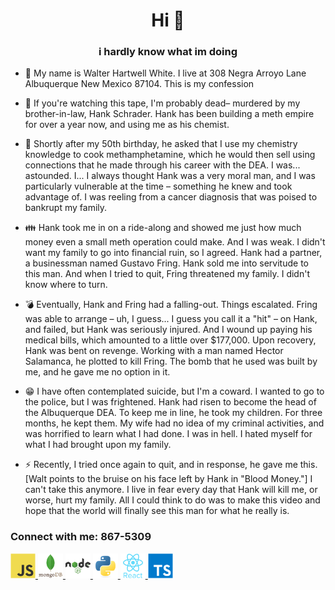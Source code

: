<h1 align="center">Hi 👋</h1>
<h3 align="center">i hardly know what im doing</h3>

- 👴 My name is Walter Hartwell White. I live at 308 Negra Arroyo Lane Albuquerque New Mexico 87104. This is my confession

- 💊 If you're watching this tape, I'm probably dead– murdered by my brother-in-law, Hank Schrader. Hank has been building a meth empire for over a year now, and using me as his chemist.

- 🧪 Shortly after my 50th birthday, he asked that I use my chemistry knowledge to cook methamphetamine, which he would then sell using connections that he made through his career with the DEA. I was... astounded. I... I always thought Hank was a very moral man, and I was particularly vulnerable at the time – something he knew and took advantage of. I was reeling from a cancer diagnosis that was poised to bankrupt my family.

- 👪 Hank took me in on a ride-along and showed me just how much money even a small meth operation could make. And I was weak. I didn't want my family to go into financial ruin, so I agreed. Hank had a partner, a businessman named Gustavo Fring. Hank sold me into servitude to this man. And when I tried to quit, Fring threatened my family. I didn't know where to turn.

- 💣 Eventually, Hank and Fring had a falling-out. Things escalated. Fring was able to arrange – uh, I guess... I guess you call it a "hit" – on Hank, and failed, but Hank was seriously injured. And I wound up paying his medical bills, which amounted to a little over $177,000. Upon recovery, Hank was bent on revenge. Working with a man named Hector Salamanca, he plotted to kill Fring. The bomb that he used was built by me, and he gave me no option in it.

- 😁 I have often contemplated suicide, but I'm a coward. I wanted to go to the police, but I was frightened. Hank had risen to become the head of the Albuquerque DEA. To keep me in line, he took my children. For three months, he kept them. My wife had no idea of my criminal activities, and was horrified to learn what I had done. I was in hell. I hated myself for what I had brought upon my family.

- ⚡ Recently, I tried once again to quit, and in response, he gave me this. [Walt points to the bruise on his face left by Hank in "Blood Money."] I can't take this anymore. I live in fear every day that Hank will kill me, or worse, hurt my family. All I could think to do was to make this video and hope that the world will finally see this man for what he really is.

<h3 align="left">Connect with me: 867-5309</h3>
<p align="left">
</p>
<p align="left">
<a href="https://developer.mozilla.org/en-US/docs/Web/JavaScript" target="_blank" rel="noreferrer"> <img src="https://raw.githubusercontent.com/devicons/devicon/master/icons/javascript/javascript-original.svg" alt="javascript" width="40" height="40"/> </a>
<a href="https://www.mongodb.com/" target="_blank" rel="noreferrer"> <img src="https://raw.githubusercontent.com/devicons/devicon/master/icons/mongodb/mongodb-original-wordmark.svg" alt="mongodb" width="40" height="40"/> </a>
<a href="https://nodejs.org" target="_blank" rel="noreferrer"> <img src="https://raw.githubusercontent.com/devicons/devicon/master/icons/nodejs/nodejs-original-wordmark.svg" alt="nodejs" width="40" height="40"/> </a>
<a href="https://www.python.org" target="_blank" rel="noreferrer"> <img src="https://raw.githubusercontent.com/devicons/devicon/master/icons/python/python-original.svg" alt="python" width="40" height="40"/> </a>
<a href="https://reactjs.org/" target="_blank" rel="noreferrer"> <img src="https://raw.githubusercontent.com/devicons/devicon/master/icons/react/react-original-wordmark.svg" alt="react" width="40" height="40"/> </a>
<a href="https://www.typescriptlang.org/" target="_blank" rel="noreferrer"> <img src="https://raw.githubusercontent.com/devicons/devicon/master/icons/typescript/typescript-original.svg" alt="typescript" width="40" height="40"/> </a>
</p>
